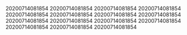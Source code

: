 20200714081854
20200714081854
20200714081854
20200714081854
20200714081854
20200714081854
20200714081854
20200714081854
20200714081854
20200714081854
20200714081854
20200714081854
20200714081854
20200714081854
20200714081854
